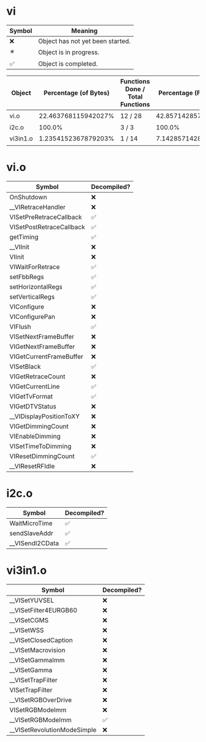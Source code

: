 # vi
| Symbol | Meaning 
| ------------- | ------------- 
| :x: | Object has not yet been started. 
| :eight_pointed_black_star: | Object is in progress. 
| :white_check_mark: | Object is completed. 


| Object | Percentage (of Bytes) | Functions Done / Total Functions | Percentage (Functions) | Status 
| ------------- | ------------- | ------------- | ------------- | ------------- 
| vi.o | 22.463768115942027% | 12 / 28 | 42.857142857142854% | :eight_pointed_black_star: 
| i2c.o | 100.0% | 3 / 3 | 100.0% | :white_check_mark: 
| vi3in1.o | 1.2354152367879203% | 1 / 14 | 7.142857142857142% | :eight_pointed_black_star: 


# vi.o
| Symbol | Decompiled? |
| ------------- | ------------- |
| OnShutdown | :x: |
| __VIRetraceHandler | :x: |
| VISetPreRetraceCallback | :white_check_mark: |
| VISetPostRetraceCallback | :white_check_mark: |
| getTiming | :white_check_mark: |
| __VIInit | :x: |
| VIInit | :x: |
| VIWaitForRetrace | :white_check_mark: |
| setFbbRegs | :white_check_mark: |
| setHorizontalRegs | :white_check_mark: |
| setVerticalRegs | :white_check_mark: |
| VIConfigure | :x: |
| VIConfigurePan | :x: |
| VIFlush | :white_check_mark: |
| VISetNextFrameBuffer | :x: |
| VIGetNextFrameBuffer | :x: |
| VIGetCurrentFrameBuffer | :x: |
| VISetBlack | :white_check_mark: |
| VIGetRetraceCount | :x: |
| VIGetCurrentLine | :white_check_mark: |
| VIGetTvFormat | :white_check_mark: |
| VIGetDTVStatus | :x: |
| __VIDisplayPositionToXY | :x: |
| VIGetDimmingCount | :x: |
| VIEnableDimming | :x: |
| VISetTimeToDimming | :x: |
| VIResetDimmingCount | :white_check_mark: |
| __VIResetRFIdle | :x: |


# i2c.o
| Symbol | Decompiled? |
| ------------- | ------------- |
| WaitMicroTime | :white_check_mark: |
| sendSlaveAddr | :white_check_mark: |
| __VISendI2CData | :white_check_mark: |


# vi3in1.o
| Symbol | Decompiled? |
| ------------- | ------------- |
| __VISetYUVSEL | :x: |
| __VISetFilter4EURGB60 | :x: |
| __VISetCGMS | :x: |
| __VISetWSS | :x: |
| __VISetClosedCaption | :x: |
| __VISetMacrovision | :x: |
| __VISetGammaImm | :x: |
| __VISetGamma | :x: |
| __VISetTrapFilter | :x: |
| VISetTrapFilter | :x: |
| __VISetRGBOverDrive | :x: |
| VISetRGBModeImm | :x: |
| __VISetRGBModeImm | :white_check_mark: |
| __VISetRevolutionModeSimple | :x: |


